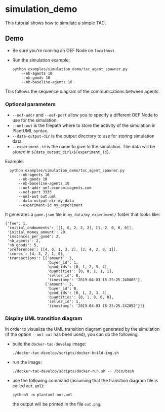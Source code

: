 # simulation_demo

This tutorial shows how to simulate a simple TAC.

## Demo

- Be sure you're running an OEF Node on `localhost`. 

- Run the simulation example:

      python examples/simulation_demo/tac_agent_spawner.py 
          --nb-agents 10
          --nb-goods 10
          --nb-baseline-agents 10

    
This follows the sequence diagram of the communications between agents:


### Optional parameters

- `--oef-addr` and `--oef-port` allow you to specify a different OEF Node to use for the simulation.
- `--uml-out` is the filepath where to store the activity of the simulation in PlantUML syntax.
- `--data-output-dir` is the output directory to use for storing simulation data.
- `--experiment-id` is the name to give to the simulation. The data will be stored in `${data_output_dir}/${experiment_id}`.

Example:

      python examples/simulation_demo/tac_agent_spawner.py 
          --nb-agents 10
          --nb-goods 10
          --nb-baseline-agents 10
          --oef-addr oef.economicagents.com 
          --oef-port 3333
          --uml-out out.uml
          --data-output-dir my_data
          --experiment-id my_experiment
      
It generates a `game.json` file in `my_data/my_experiment/` folder that looks like:

```
{'fee': 1,
 'initial_endowments': [[1, 0, 2, 2, 2], [1, 2, 0, 0, 0]],
 'initial_money_amount': 20,
 'instances_per_good': 2,
 'nb_agents': 2,
 'nb_goods': 5,
 'preferences': [[4, 0, 1, 3, 2], [3, 4, 2, 0, 1]],
 'scores': [4, 3, 2, 1, 0],
 'transactions': [{'amount': 3,
                   'buyer_id': 1,
                   'good_ids': [0, 1, 2, 3, 4],
                   'quantities': [0, 0, 1, 1, 1],
                   'seller_id': 0,
                   'timestamp': '2019-04-03 15:25:25.240885'},
                  {'amount': 3,
                   'buyer_id': 0,
                   'good_ids': [0, 1, 2, 3, 4],
                   'quantities': [0, 1, 0, 0, 0],
                   'seller_id': 1,
                   'timestamp': '2019-04-03 15:25:25.242052'}]}
```

### Display UML transition diagram

In order to visualize the UML transition diagram generated by the simulation (if the option `--uml-out` has been used), 
you can do the following:

- build the `docker-tac-develop` image:

      ./docker-tac-develop/scripts/docker-build-img.sh
      
- run the image:

      ./docker-tac-develop/scripts/docker-run.sh -- /bin/bash
      
- use the following command (assuming that the transition diagram file is called `out.uml`):

      python3 -m plantuml out.uml
      
  the output will be printed in the file `out.png`.
